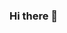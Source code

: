 ### Hi there 👋

<!--
**OlliMueller/OlliMueller** is a ✨ _special_ ✨ repository because its `README.md` (this file) appears on your GitHub profile.

## About Me
I'm Oliver from Munich, 34 years old, married and father of two sons. After six fulfilling years as a Community Pastor at ICF Munich, I'm currently taking my next step in my **training as a Web Developer at Coding Bootcamp Europe**. I'm looking forward to this new challenge / Challenge accepted 🙌

## Goal
I am passionate about **empowering people to reach their full potential** so they can have a positive impact on those around them. 

This goal drives me to give my best every day. From now on I want to contribute as a web developer to create new things, solve problems and give people a platform and visibility through websites. 

## Vision
It is the vision of me and my family to **move to Japan** in the future to make a difference in our environment through our work and also through our being. 

## Fun Fact
I am a passionate **improv theater** player and teacher.

## Contributions
_coming soon :)_

